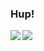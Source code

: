 ### Hup!

<div>
  <div>
    <img align="left" src="https://github-readme-stats.vercel.app/api?username=nopp&show_icons=true&theme=default&count_private=true" />
  </div>
  <div>
    <img align="left" src="https://github-readme-stats.vercel.app/api/top-langs/?username=nopp&layout=compact&theme=default&count_private=true" />
  </div>
</div>
